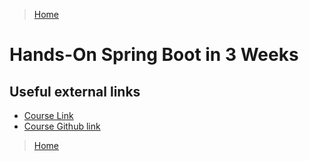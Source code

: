 >[Home](../README.md)


# Hands-On Spring Boot in 3 Weeks

## Useful external links
- [Course Link](https://learning.oreilly.com/live-events/hands-on-spring-boot-in-3-weeks/0636920061597/0636920068818/)
- [Course Github link ](https://github.com/andyolsen/spring-boot-in-3-weeks)


>[Home](../README.md)
